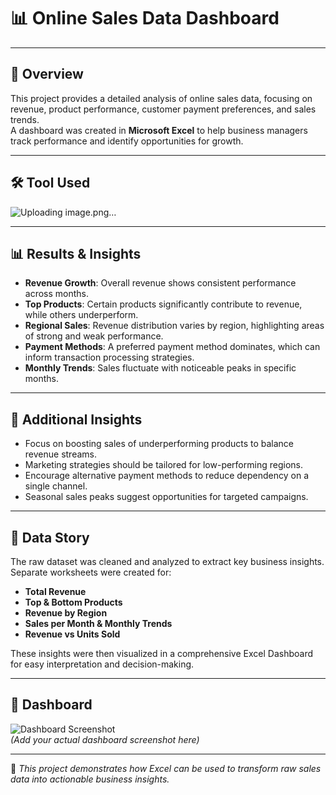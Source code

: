 # 📊 Online Sales Data Dashboard

---

## 📌 Overview  
This project provides a detailed analysis of online sales data, focusing on revenue, product performance, customer payment preferences, and sales trends.  
A dashboard was created in **Microsoft Excel** to help business managers track performance and identify opportunities for growth.  

---

## 🛠 Tool Used  
![Uploading image.png…]()


---

## 📊 Results & Insights  
- **Revenue Growth**: Overall revenue shows consistent performance across months.  
- **Top Products**: Certain products significantly contribute to revenue, while others underperform.  
- **Regional Sales**: Revenue distribution varies by region, highlighting areas of strong and weak performance.  
- **Payment Methods**: A preferred payment method dominates, which can inform transaction processing strategies.  
- **Monthly Trends**: Sales fluctuate with noticeable peaks in specific months.  

---

## 🔎 Additional Insights  
- Focus on boosting sales of underperforming products to balance revenue streams.  
- Marketing strategies should be tailored for low-performing regions.  
- Encourage alternative payment methods to reduce dependency on a single channel.  
- Seasonal sales peaks suggest opportunities for targeted campaigns.  

---

## 📖 Data Story  
The raw dataset was cleaned and analyzed to extract key business insights. Separate worksheets were created for:  
- **Total Revenue**  
- **Top & Bottom Products**  
- **Revenue by Region**   
- **Sales per Month & Monthly Trends**  
- **Revenue vs Units Sold**  

These insights were then visualized in a comprehensive Excel Dashboard for easy interpretation and decision-making.  

---

## 📸 Dashboard  
![Dashboard Screenshot](images/dashboard.png)  
*(Add your actual dashboard screenshot here)*  

---
📌 *This project demonstrates how Excel can be used to transform raw sales data into actionable business insights.*  
